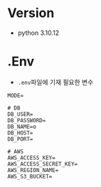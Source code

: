 # Version

- python 3.10.12

# .Env

- `.env`파일에 기재 필요한 변수

```text
MODE=

# DB
DB_USER=
DB_PASSWORD=
DB_NAME=o
DB_HOST=
DB_PORT=

# AWS
AWS_ACCESS_KEY=
AWS_ACCESS_SECRET_KEY=
AWS_REGION_NAME=
AWS_S3_BUCKET=
```